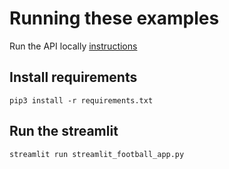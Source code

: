 # Running these examples

Run the API locally [instructions](/api/readme.md)

## Install requirements
    pip3 install -r requirements.txt

## Run the streamlit
    streamlit run streamlit_football_app.py


